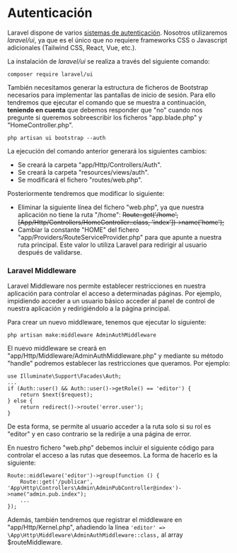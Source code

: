 # Autenticación

Laravel dispone de varios [sistemas de autenticación](https://laravel.com/docs/10.x/starter-kits). Nosotros utilizaremos _laravel/ui_, ya que es el único que no requiere frameworks CSS o Javascript adicionales (Tailwind CSS, React, Vue, etc.).

La instalación de _laravel/ui_ se realiza a través del siguiente comando:

```
composer require laravel/ui
```

También necesitamos generar la estructura de ficheros de Bootstrap necesarios para implementar las pantallas de inicio de sesión. Para ello tendremos que ejecutar el comando que se muestra a continuación, **teniendo en cuenta** que debemos responder que "no" cuando nos pregunte si queremos sobreescribir los ficheros "app.blade.php" y "HomeController.php".

```
php artisan ui bootstrap --auth
```

La ejecución del comando anterior generará los siguientes cambios:

* Se creará la carpeta "app/Http/Controllers/Auth".
* Se creará la carpeta "resources/views/auth".
* Se modificará el fichero "routes/web.php".

Posteriormente tendremos que modificar lo siguiente:

* Eliminar la siguiente línea del fichero "web.php", ya que nuestra aplicación no tiene la ruta "/home": ~~Route::get('/home', \[App/Http/Controllers/HomeController::class, 'index'])->name('home');~~
* Cambiar la constante "HOME" del fichero "app/Providers/RouteServiceProvider.php" para que apunte a nuestra ruta principal. Este valor lo utiliza Laravel para redirigir al usuario después de validarse.

### Laravel Middleware

Laravel Middleware nos permite establecer restricciones en nuestra aplicación para controlar el acceso a determinadas páginas. Por ejemplo, impidiendo acceder a un usuario básico acceder al panel de control de nuestra aplicación y redirigiéndolo a la página principal.

Para crear un nuevo middleware, tenemos que ejecutar lo siguiente:

```
php artisan make:middleware AdminAuthMiddleware
```

El nuevo middleware se creará en "app/Http/Middleware/AdminAuthMiddleware.php" y mediante su método "handle" podremos establecer las restricciones que queramos. Por ejemplo:

```
use Illuminate\Support\Facades\Auth;
...
if (Auth::user() && Auth::user()->getRole() == 'editor') {  
    return $next($request);  
} else {  
    return redirect()->route('error.user');  
}
```

De esta forma, se permite al usuario acceder a la ruta solo si su rol es "editor" y en caso contrario se la redirije a una página de error.

En nuestro fichero "web.php" debemos incluir el siguiente código para controlar el acceso a las rutas que deseemos. La forma de hacerlo es la siguiente:

```
Route::middleware('editor')->group(function () {
    Route::get('/publicar', 'App\Http\Controllers\Admin\AdminPubController@index')->name("admin.pub.index");
    ...
});
```

Además, también tendremos que registrar el middleware en "app/Http/Kernel.php", añadiendo la línea `'editor' => \App\Http\Middleware\AdminAuthMiddleware::class,` al array $routeMiddleware.
